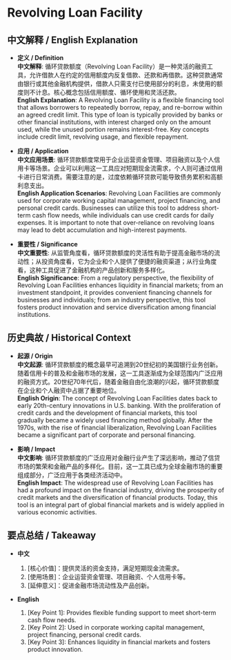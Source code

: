 # Revolving Loan Facility

## 中文解释 / English Explanation

* **定义 / Definition**  
  **中文解释**: 循环贷款额度（Revolving Loan Facility）是一种灵活的融资工具，允许借款人在约定的信用额度内反复借款、还款和再借款。这种贷款通常由银行或其他金融机构提供，借款人只需支付已使用部分的利息，未使用的额度则不计息。核心概念包括信用额度、循环使用和灵活还款。  
  **English Explanation**: A Revolving Loan Facility is a flexible financing tool that allows borrowers to repeatedly borrow, repay, and re-borrow within an agreed credit limit. This type of loan is typically provided by banks or other financial institutions, with interest charged only on the amount used, while the unused portion remains interest-free. Key concepts include credit limit, revolving usage, and flexible repayment.

* **应用 / Application**  
  **中文应用场景**: 循环贷款额度常用于企业运营资金管理、项目融资以及个人信用卡等场景。企业可以利用这一工具应对短期现金流需求，个人则可通过信用卡进行日常消费。需要注意的是，过度依赖循环贷款可能导致债务累积和高额利息支出。  
  **English Application Scenarios**: Revolving Loan Facilities are commonly used for corporate working capital management, project financing, and personal credit cards. Businesses can utilize this tool to address short-term cash flow needs, while individuals can use credit cards for daily expenses. It is important to note that over-reliance on revolving loans may lead to debt accumulation and high-interest payments.

* **重要性 / Significance**  
  **中文重要性**: 从监管角度看，循环贷款额度的灵活性有助于提高金融市场的流动性；从投资角度看，它为企业和个人提供了便捷的融资渠道；从行业角度看，这种工具促进了金融机构的产品创新和服务多样化。  
  **English Significance**: From a regulatory perspective, the flexibility of Revolving Loan Facilities enhances liquidity in financial markets; from an investment standpoint, it provides convenient financing channels for businesses and individuals; from an industry perspective, this tool fosters product innovation and service diversification among financial institutions.

## 历史典故 / Historical Context

* **起源 / Origin**  
  **中文起源**: 循环贷款额度的概念最早可追溯到20世纪初的美国银行业务创新。随着信用卡的普及和金融市场的发展，这一工具逐渐成为全球范围内广泛应用的融资方式。20世纪70年代后，随着金融自由化浪潮的兴起，循环贷款额度在企业和个人融资中占据了重要地位。  
  **English Origin**: The concept of Revolving Loan Facilities dates back to early 20th-century innovations in U.S. banking. With the proliferation of credit cards and the development of financial markets, this tool gradually became a widely used financing method globally. After the 1970s, with the rise of financial liberalization, Revolving Loan Facilities became a significant part of corporate and personal financing.

* **影响 / Impact**  
  **中文影响**: 循环贷款额度的广泛应用对金融行业产生了深远影响，推动了信贷市场的繁荣和金融产品的多样化。目前，这一工具已成为全球金融市场的重要组成部分，广泛应用于各类经济活动中。  
  **English Impact**: The widespread use of Revolving Loan Facilities has had a profound impact on the financial industry, driving the prosperity of credit markets and the diversification of financial products. Today, this tool is an integral part of global financial markets and is widely applied in various economic activities.

## 要点总结 / Takeaway

* **中文**  
  1. [核心价值]：提供灵活的资金支持，满足短期现金流需求。
  2. [使用场景]：企业运营资金管理、项目融资、个人信用卡等。
  3. [延伸意义]：促进金融市场流动性及产品创新。

* **English**  
  1. [Key Point 1]: Provides flexible funding support to meet short-term cash flow needs.
  2. [Key Point 2]: Used in corporate working capital management, project financing, personal credit cards.
  3. [Key Point 3]: Enhances liquidity in financial markets and fosters product innovation.